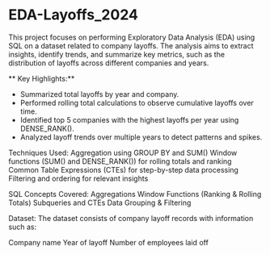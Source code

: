 # EDA-Layoffs_2024
This project focuses on performing Exploratory Data Analysis (EDA) using SQL on a dataset related to company layoffs. The analysis aims to extract insights, identify trends, and summarize key metrics, such as the distribution of layoffs across different companies and years. 

** Key Highlights:** 
- Summarized total layoffs by year and company.
- Performed rolling total calculations to observe cumulative layoffs over time.
- Identified top 5 companies with the highest layoffs per year using DENSE_RANK().
- Analyzed layoff trends over multiple years to detect patterns and spikes.


Techniques Used:
Aggregation using GROUP BY and SUM()
Window functions (SUM() and DENSE_RANK()) for rolling totals and ranking
Common Table Expressions (CTEs) for step-by-step data processing
Filtering and ordering for relevant insights


SQL Concepts Covered:
Aggregations
Window Functions (Ranking & Rolling Totals)
Subqueries and CTEs
Data Grouping & Filtering


Dataset:
The dataset consists of company layoff records with information such as:

Company name
Year of layoff
Number of employees laid off
